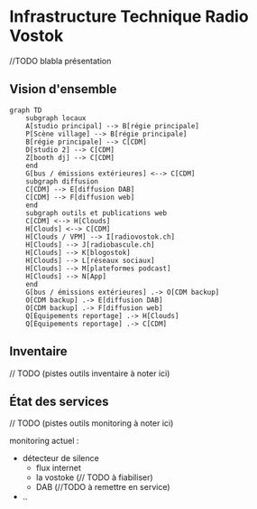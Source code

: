 #  Infrastructure Technique Radio Vostok

//TODO blabla présentation

## Vision d'ensemble

```mermaid
graph TD
    subgraph locaux
    A[studio principal] --> B[régie principale]
    P[Scène village] --> B[régie principale]
    B[régie principale] --> C[CDM]
    D[studio 2] --> C[CDM]
    Z[booth dj] --> C[CDM]
    end
    G[bus / émissions extérieures] <--> C[CDM]
    subgraph diffusion
    C[CDM] --> E[diffusion DAB]
    C[CDM] --> F[diffusion web]
    end
    subgraph outils et publications web
    C[CDM] <--> H[Clouds]
    H[Clouds] <--> C[CDM]
    H[Clouds / VPM] --> I[radiovostok.ch]
    H[Clouds] --> J[radiobascule.ch]
    H[Clouds] --> K[blogostok]
    H[Clouds] --> L[réseaux sociaux]
    H[Clouds] --> M[plateformes podcast]
    H[Clouds] --> N[App]
    end
    G[bus / émissions extérieures] .-> O[CDM backup] 
    O[CDM backup] .-> E[diffusion DAB]
    O[CDM backup] .-> F[diffusion web]
    Q[Équipements reportage] .-> H[Clouds]
    Q[Équipements reportage] .-> C[CDM]
```
## Inventaire 

// TODO
(pistes outils inventaire à noter ici)

## État des services 

// TODO
(pistes outils monitoring à noter ici)

monitoring actuel :
- détecteur de silence
    - flux internet
    - la vostoke (// TODO à fiabiliser)
    - DAB (//TODO à remettre en service)
- ..